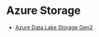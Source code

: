 # Azure Storage

* [Azure Data Lake Storage Gen2](https://docs.microsoft.com/en-us/azure/storage/blobs/data-lake-storage-introduction)
